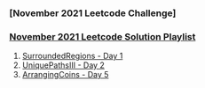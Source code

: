 ### [November 2021 Leetcode Challenge]

### [November 2021 Leetcode Solution Playlist](https://www.youtube.com/playlist?list=PLEI-q7w3s9gT2IeinxSocuxyOKMB4H2zF)

1. [SurroundedRegions - Day 1](/November2021/SurroundedRegions.java)
1. [UniquePathsIII - Day 2](/November2021/UniquePathsIII.java)
1. [ArrangingCoins - Day 5](/November2021/ArrangingCoins.java)